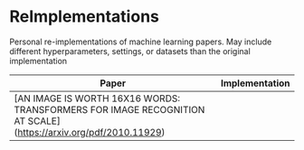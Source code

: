 # ReImplementations

Personal re-implementations of machine learning papers. May include different hyperparameters,
settings, or datasets than the original implementation

| Paper | Implementation | 
| ----- | -------------- | 
[AN IMAGE IS WORTH 16X16 WORDS: TRANSFORMERS FOR IMAGE RECOGNITION AT SCALE] (https://arxiv.org/pdf/2010.11929) |
